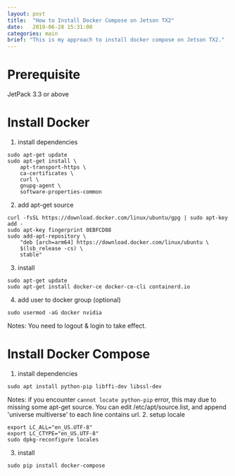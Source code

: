 ```yaml
---
layout: post
title:  "How to Install Docker Compose on Jetson TX2"
date:   2019-06-28 15:31:00
categories: main
brief: "This is my approach to install docker compose on Jetson TX2."
---
```


# Prerequisite
JetPack 3.3 or above
    
# Install Docker
1. install dependencies
```shell
sudo apt-get update
sudo apt-get install \
    apt-transport-https \
    ca-certificates \
    curl \
    gnupg-agent \
    software-properties-common
```
2. add apt-get source
```shell
curl -fsSL https://download.docker.com/linux/ubuntu/gpg | sudo apt-key add -
sudo apt-key fingerprint 0EBFCD88
sudo add-apt-repository \
    "deb [arch=arm64] https://download.docker.com/linux/ubuntu \
    $(lsb_release -cs) \
    stable"
```
3. install
```shell
sudo apt-get update
sudo apt-get install docker-ce docker-ce-cli containerd.io
```
4. add user to docker group (optional)
```shell
sudo usermod -aG docker nvidia
```
Notes: You need to logout & login to take effect.

    
# Install Docker Compose
1. install dependencies
```shell
sudo apt install python-pip libffi-dev libssl-dev
```
Notes: if you encounter `cannot locate python-pip` error, this may due to missing some apt-get source. You can edit /etc/apt/source.list, and append 'universe multiverse' to each line contains url.
2. setup locale
```shell
export LC_ALL="en_US.UTF-8"
export LC_CTYPE="en_US.UTF-8"
sudo dpkg-reconfigure locales
```
3. install
```shell
sudo pip install docker-compose
```


